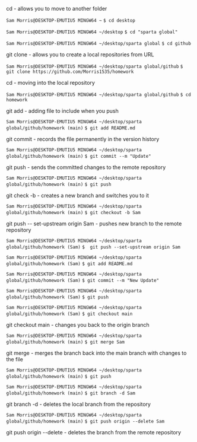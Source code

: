 cd - allows you to move to another folder

`Sam Morris@DESKTOP-EMUTIU5 MINGW64 ~`
`$ cd desktop`

`Sam Morris@DESKTOP-EMUTIU5 MINGW64 ~/desktop`
`$ cd "sparta global"`

`Sam Morris@DESKTOP-EMUTIU5 MINGW64 ~/desktop/sparta global`
`$ cd github`

git clone - allows you to create a local repositories from URL

`Sam Morris@DESKTOP-EMUTIU5 MINGW64 ~/desktop/sparta global/github`
`$ git clone https://github.com/Morris1535/homework`

cd - moving into the local repository

`Sam Morris@DESKTOP-EMUTIU5 MINGW64 ~/desktop/sparta global/github`
`$ cd homework`

git add - adding file to include when you push

`Sam Morris@DESKTOP-EMUTIU5 MINGW64 ~/desktop/sparta global/github/homework (main)`
`$ git add README.md`

git commit - records the file permanently in the version history

`Sam Morris@DESKTOP-EMUTIU5 MINGW64 ~/desktop/sparta global/github/homework (main)`
`$ git commit --m "Update"`

git push - sends the committed changes to the remote repository

`Sam Morris@DESKTOP-EMUTIU5 MINGW64 ~/desktop/sparta global/github/homework (main)`
`$ git push`

git check -b - creates a new branch and switches you to it

`Sam Morris@DESKTOP-EMUTIU5 MINGW64 ~/desktop/sparta global/github/homework (main)`
`$ git checkout -b Sam`

git push -- set-upstream origin Sam - pushes new branch to the remote repository 

`Sam Morris@DESKTOP-EMUTIU5 MINGW64 ~/desktop/sparta global/github/homework (Sam)`
`$  git push --set-upstream origin Sam`



`Sam Morris@DESKTOP-EMUTIU5 MINGW64 ~/desktop/sparta global/github/homework (Sam)`
`$ git add README.md`



`Sam Morris@DESKTOP-EMUTIU5 MINGW64 ~/desktop/sparta global/github/homework (Sam)`
`$ git commit --m "New Update"`



`Sam Morris@DESKTOP-EMUTIU5 MINGW64 ~/desktop/sparta global/github/homework (Sam)`
`$ git push`



`Sam Morris@DESKTOP-EMUTIU5 MINGW64 ~/desktop/sparta global/github/homework (Sam)`
`$ git checkout main`

git checkout main - changes you back to the origin branch

`Sam Morris@DESKTOP-EMUTIU5 MINGW64 ~/desktop/sparta global/github/homework (main)`
`$ git merge Sam`

git merge - merges the branch back into the main branch with changes to the file

`Sam Morris@DESKTOP-EMUTIU5 MINGW64 ~/desktop/sparta global/github/homework (main)`
`$ git push`



`Sam Morris@DESKTOP-EMUTIU5 MINGW64 ~/desktop/sparta global/github/homework (main)`
`$ git branch -d Sam`

git branch -d - deletes the local branch from the repository

`Sam Morris@DESKTOP-EMUTIU5 MINGW64 ~/desktop/sparta global/github/homework (main)`
`$ git push origin --delete Sam`

git push origin --delete - deletes the branch from the remote repository 
